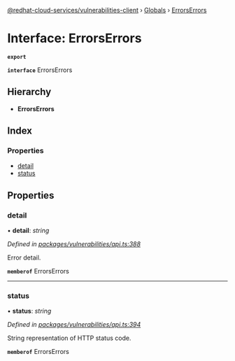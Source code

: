 [@redhat-cloud-services/vulnerabilities-client](../README.md) › [Globals](../globals.md) › [ErrorsErrors](errorserrors.md)

# Interface: ErrorsErrors

**`export`** 

**`interface`** ErrorsErrors

## Hierarchy

* **ErrorsErrors**

## Index

### Properties

* [detail](errorserrors.md#detail)
* [status](errorserrors.md#status)

## Properties

###  detail

• **detail**: *string*

*Defined in [packages/vulnerabilities/api.ts:388](https://github.com/RedHatInsights/javascript-clients/blob/master/packages/vulnerabilities/api.ts#L388)*

Error detail.

**`memberof`** ErrorsErrors

___

###  status

• **status**: *string*

*Defined in [packages/vulnerabilities/api.ts:394](https://github.com/RedHatInsights/javascript-clients/blob/master/packages/vulnerabilities/api.ts#L394)*

String representation of HTTP status code.

**`memberof`** ErrorsErrors

